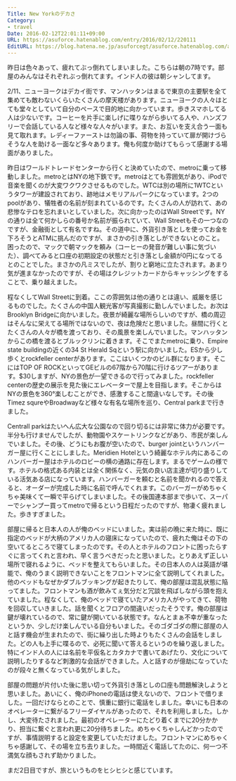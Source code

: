 ```yaml
---
Title: New Yorkのデカさ
Category:
- travel
Date: 2016-02-12T22:01:11+09:00
URL: https://asuforce.hatenablog.com/entry/2016/02/12/220111
EditURL: https://blog.hatena.ne.jp/asuforcegt/asuforce.hatenablog.com/atom/entry/6653586347157015660
---
```


<p>昨日は色々あって、疲れてぶっ倒れてしまいました。こちらは朝の7時です。部屋のみんなはそれぞれぶっ倒れてます。インド人の彼は朝シャンしてます。</p>
<p>2/11、ニューヨークはデカイ街です、マンハッタンはまるで東京の主要駅を全て集めても敵わないくらいたくさんの摩天楼があります。ニューヨークの人々はとても堂々としていて自分のペースで目的地に向かっています。歩きスマホしてる人は少ないです。コーヒーを片手に楽しげに喋りながら歩いてる人や、ハンズフリーで会話している人など様々な人々がいます。また、お互いを支え合う一面も見て取れます。レディーファーストは勿論の事、荷物を持っていて扉が開けづらそうな人を助ける一面など多々あります。俺も何度か助けてもらって感謝する場面がありました。</p>
<p>昨日はワールドトレードセンターから行くと決めていたので、metroに乗って移動しました。metroとはNYの地下鉄です。metroはとても雰囲気があり、iPodで音楽を聞くのが大変ワクワクさせるものでした。WTCは別の場所に1WTCというタワーが建設されており、跡地はメモリアルパークになっています。2つのpoolがあり、犠牲者の名前が刻まれているのです。たくさんの人が訪れて、あの悲惨なテロを忘れまいとしていました。次に向かったのはWall Streetです。NYの通りは全て何かしらの番号か名前が振られていて、Wall Streetもその一つなのですが、金融街として有名ですね。その道中に、外貨引き落としを使ってお金を下ろそうとATMに挑んだのですが、まさかの引き落としができないとのこと。困ったので、マックで朝マックを頼み（コーヒーの発音が難しい事に気づいた）、調べてみると口座の初期設定の状態だと引き落とし金額が0円になってるとのことでした。まさかの凡ミスでしたが、割りと窮地に立たされます。あまり気が進まなかったのですが、その場はクレジットカードからキャッシングをすることで、乗り越えました。</p>
<p>程なくしてWall Streetに到着。ここの雰囲気は他の通りとは違い、威厳を感じるものでした。たくさんの中国人観光客が写真撮影に勤しんでいました。お次はBrooklyn Bridgeに向かいました。夜景が綺麗な場所らしいのですが、橋の周辺はそんなに栄えてる場所ではないので、夜は危険だと思いました。昼間に行くとたくさんの人々が橋を渡っており、その風景を楽しんでいました。マンハッタンからこの橋を渡るとブルックリンに着きます。そこでまたmetroに乗り、Empire state buildingの近くの34 St Herald Sqという駅に向かいました。ESから少し歩くとrockfeller centerがあります。ここはいくつかのビル群になります。そこにはTOP OF ROCKといってGEビルの67階から70階に行けるツアーがあります。$30しますが、NYの景色が一望できるので行ってみました。rockfeller centerの歴史の展示を見た後にエレベーターで屋上を目指します。そこからはNYの景色を360°楽しむことができ、感激すること間違いなしです。その後Timez squreやBroadwayなど様々な有名な場所を巡り、Central parkまで行きました。</p>
<p>Centrall parkはたいへん広大な公園なので回り切るには非常に体力が必要です。半分も行けませんでしたが、動物園やスケートリンクなどがあり、市民が楽しんでいました。その後、どうにもお腹が空いたので、burger jointというハンバーガー屋に行くことにしました。Meridien Hotelという綺麗なホテル内にあるこのハンバーガー屋はホテルのロビーの横の通路に存在します。まるでゲームの様です。ホテルの格式ある内装とは全く関係なく、元気の良い店主達が切り盛りしている活気ある店になっています。ハンバーガーを頼むと名前を聞かれるので答えると、オーダーが完成した時に名前で呼んでくれます。このバーガーがめちゃくちゃ美味くて一瞬で平らげてしまいました。その後国連本部まで歩いて、スーパーでシャンプー買ってmetroで帰るという日程だったのですが、物凄く疲れました。歩きすぎました。</p>
<p>部屋に帰ると日本人の人が俺のベッドにいました。実は前の晩に来た時に、既に指定のベッドが大柄のアメリカ人の寝床になっていたので、疲れた俺はその下の空いてるところで寝てしまったのです。その人とホテルのフロントに困ったらすぐに言ってくれと言われ、早く言うべきだったと思いました。とりあえず正しい場所で寝れるように、ベッドを整えてもらいました。その日本人の人は英語が堪能で、俺のうまく説明できないことをフロントマンに全て説明してくれました。他のベッドもなぜかダブルブッキングが起きたりして、俺の部屋は混乱状態に陥ってました。フロントマンも酒が飲みてぇ気分だと冗談を飛ばしながら頭を抱えていました。程なくして、俺のベッドで寝ていたアメリカ人がやってきて、荷物を回収していきました。話を聞くとフロアの間違いだったそうです。俺の部屋は鍵が壊れているので、常に鍵が開いている状態です。なんとまぁ不幸が重なったというか、少しだけ楽しんでいる自分もいました。そのゴダゴダの際に部屋の人と話す機会が生まれたので、街に繰り出した時よりもたくさんの会話をしました。どの人も上手に喋るので、必死に聞いて答えるというのを繰り返しました。特にインド人の人には名前を平仮名とカタカナで書いてあげたり、文化について説明したりするなど刺激的な会話ができました。人と話すのが億劫になっていたのが段々と無くなっている気がしました。</p>
<p>部屋の問題が片付いた後に思い切って外貨引き落としの口座も問題解決しようと思いました。あいにく、俺のiPhoneの電話は使えないので、フロントで借りました。一回だけならとのことで、慎重に銀行に電話をしました。幸いにも日本のオペレーターに繋がるフリーダイヤルがあったので、それを利用しました。しかし、大変待たされました。最初のオペレーターにたどり着くまでに20分かかり、担当に繋ぐと言われ更に20分待ちました。めちゃくちゃしんどかったのですが、事情説明すると設定を変更していただけました。フロントマンにめちゃくちゃ感謝して、その場を立ち去りました。一時間近く電話してたのに、何一つ不満気な顔もされず助かりました。</p>
<p>まだ2日目ですが、旅というものをヒシヒシと感じています。</p>
<p> </p>
